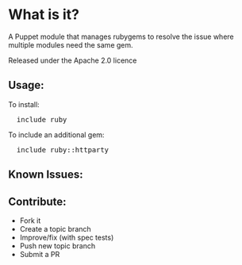 What is it?
===========

A Puppet module that manages rubygems to resolve the issue where multiple
modules need the same gem.

Released under the Apache 2.0 licence

Usage:
------

To install:
<pre>
  include ruby
</pre>

To include an additional gem:
<pre>
  include ruby::httparty
</pre>


Known Issues:
-------------

Contribute:
-----------
* Fork it
* Create a topic branch
* Improve/fix (with spec tests)
* Push new topic branch
* Submit a PR